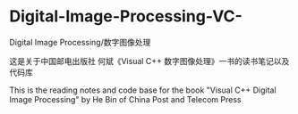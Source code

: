 # Digital-Image-Processing-VC-
Digital Image Processing/数字图像处理

这是关于中国邮电出版社 何斌《Visual C++ 数字图像处理》一书的读书笔记以及代码库

This is the reading notes and code base for the book "Visual C++ Digital Image Processing" by He Bin of China Post and Telecom Press
